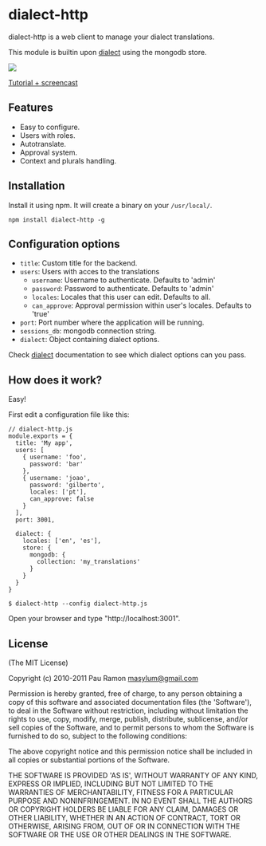 # dialect-http

dialect-http is a web client to manage your dialect translations.

This module is builtin upon [dialect](http://github.com/masylum/dialect/) using the mongodb store.

<img src = "https://github.com/masylum/dialect-http/raw/master/lib/public/images/example.jpg" border = "0" />

[Tutorial + screencast](http://happynerds.tumblr.com/post/5161855930/dealing-with-translations-in-nodejs)

## Features

- Easy to configure.
- Users with roles.
- Autotranslate.
- Approval system.
- Context and plurals handling.

## Installation

Install it using npm. It will create a binary on your `/usr/local/`.

    npm install dialect-http -g

## Configuration options

  - `title`: Custom title for the backend.
  - `users`: Users with acces to the translations
    - `username`: Username to authenticate. Defaults to 'admin'
    - `password`: Password to authenticate. Defaults to 'admin'
    - `locales`: Locales that this user can edit. Defaults to all.
    - `can_approve`: Approval permission within user's locales. Defaults to 'true'
  - `port`: Port number where the application will be running.
  - `sessions_db`: mongodb connection string.
  - `dialect`: Object containing dialect options.

Check [dialect](http://github.com/masylum/dialect/) documentation to see which dialect options can you pass.

## How does it work?

Easy!

First edit a configuration file like this:

    // dialect-http.js
    module.exports = {
      title: 'My app',
      users: [
        { username: 'foo',
          password: 'bar'
        },
        { username: 'joao',
          password: 'gilberto',
          locales: ['pt'],
          can_approve: false
        }
      ],
      port: 3001,

      dialect: {
        locales: ['en', 'es'],
        store: {
          mongodb: {
            collection: 'my_translations'
          }
        }
      }
    }

    $ dialect-http --config dialect-http.js

Open your browser and type "http://localhost:3001".

## License

(The MIT License)

Copyright (c) 2010-2011 Pau Ramon <masylum@gmail.com>

Permission is hereby granted, free of charge, to any person obtaining a copy of this software and associated documentation files (the 'Software'), to deal in the Software without restriction, including without limitation the rights to use, copy, modify, merge, publish, distribute, sublicense, and/or sell copies of the Software, and to permit persons to whom the Software is furnished to do so, subject to the following conditions:

The above copyright notice and this permission notice shall be included in all copies or substantial portions of the Software.

THE SOFTWARE IS PROVIDED 'AS IS', WITHOUT WARRANTY OF ANY KIND, EXPRESS OR IMPLIED, INCLUDING BUT NOT LIMITED TO THE WARRANTIES OF MERCHANTABILITY, FITNESS FOR A PARTICULAR PURPOSE AND NONINFRINGEMENT. IN NO EVENT SHALL THE AUTHORS OR COPYRIGHT HOLDERS BE LIABLE FOR ANY CLAIM, DAMAGES OR OTHER LIABILITY, WHETHER IN AN ACTION OF CONTRACT, TORT OR OTHERWISE, ARISING FROM, OUT OF OR IN CONNECTION WITH THE SOFTWARE OR THE USE OR OTHER DEALINGS IN THE SOFTWARE.
